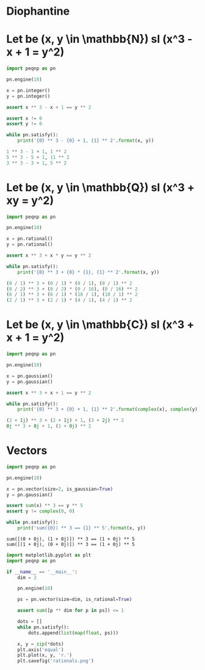 # Diophantine

# Let be \(x, y \in \mathbb{N}\) sl \(x^3 - x + 1 = y^2\)

```python
import peqnp as pn

pn.engine(10)

x = pn.integer()
y = pn.integer()

assert x ** 3 - x + 1 == y ** 2

assert x != 0
assert y != 0

while pn.satisfy():
    print('{0} ** 3 - {0} + 1, {1} ** 2'.format(x, y))
```

```python
1 ** 3 - 1 + 1, 1 ** 2
5 ** 3 - 5 + 1, 11 ** 2
3 ** 3 - 3 + 1, 5 ** 2
```

# Let be \(x, y \in \mathbb{Q}\) sl \(x^3 + xy = y^2\)

```python
import peqnp as pn

pn.engine(10)

x = pn.rational()
y = pn.rational()

assert x ** 3 + x * y == y ** 2

while pn.satisfy():
    print('{0} ** 3 + {0} * {1}, {1} ** 2'.format(x, y))
```

```python
(0 / 1) ** 3 + (0 / 1) * (0 / 1), (0 / 1) ** 2
(0 / 2) ** 3 + (0 / 2) * (0 / 16), (0 / 16) ** 2
(6 / 1) ** 3 + (6 / 1) * (18 / 1), (18 / 1) ** 2
(2 / 1) ** 3 + (2 / 1) * (4 / 1), (4 / 1) ** 2
```

# Let be \(x, y \in \mathbb{C}\) sl \(x^3 + x + 1 = y^2\)

```python
import peqnp as pn

pn.engine(10)

x = pn.gaussian()
y = pn.gaussian()

assert x ** 3 + x + 1 == y ** 2

while pn.satisfy():
    print('{0} ** 3 + {0} + 1, {1} ** 2'.format(complex(x), complex(y)))
```

```python
(2 + 1j) ** 3 + (2 + 1j) + 1, (3 + 2j) ** 2
0j ** 3 + 0j + 1, (1 + 0j) ** 2
```

# Vectors

```python
import peqnp as pn

pn.engine(10)

x = pn.vector(size=2, is_gaussian=True)
y = pn.gaussian()

assert sum(x) ** 3 == y ** 5
assert y != complex(0, 0)

while pn.satisfy():
    print('sum({0}) ** 3 == {1} ** 5'.format(x, y))
```

```
sum([(0 + 0j), (1 + 0j)]) ** 3 == (1 + 0j) ** 5
sum([(1 + 0j), (0 + 0j)]) ** 3 == (1 + 0j) ** 5
```

```python
import matplotlib.pyplot as plt
import peqnp as pn

if __name__ == '__main__':
    dim = 2

    pn.engine(10)

    ps = pn.vector(size=dim, is_rational=True)

    assert sum([p ** dim for p in ps]) <= 1

    dots = []
    while pn.satisfy():
        dots.append(list(map(float, ps)))

    x, y = zip(*dots)
    plt.axis('equal')
    plt.plot(x, y, 'r.')
    plt.savefig('rationals.png')
```


